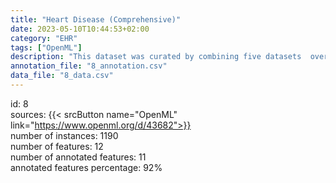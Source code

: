 ```yaml
---
title: "Heart Disease (Comprehensive)"
date: 2023-05-10T10:44:53+02:00
category: "EHR"
tags: ["OpenML"]
description: "This dataset was curated by combining five datasets  over 11 common features which makes it the largest heart disease dataset available for research purposes. The five datasets used for its curation are Cleveland: 303 Hungarian: 294 Switzerland: 123 Long Beach VA: 200 Stalog (Heart) Data Set: 270."
annotation_file: "8_annotation.csv"
data_file: "8_data.csv"
---
```

id: 8 \
sources: {{< srcButton name="OpenML" link="https://www.openml.org/d/43682">}}  \
number of instances: 1190 \
number of features: 12 \
number of annotated features: 11 \
annotated features percentage: 92% 
